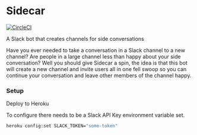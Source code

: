 # Sidecar

[![CircleCI](https://circleci.com/gh/mikeastock/sidecar/tree/master.svg?style=svg)](https://circleci.com/gh/mikeastock/sidecar/tree/master)

A Slack bot that creates channels for side conversations

Have you ever needed to take a conversation in a Slack channel to a new channel?
Are people in a large channel less than happy about your side conversation?
Well you should give Sidecar a spin, the idea is that this bot will create a new
channel and invite users all in one fell swoop so you can continue your conversation
and leave other members of the channel happy.

### Setup

Deploy to Heroku

To configure there needs to be a Slack API Key environment variable set.

```bash
heroku config:set SLACK_TOKEN="some-token"
```

